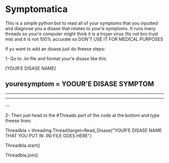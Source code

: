 # Symptomatica
This is a simple python bot to read all of your symptoms that you inputted and diagnose you a disase that relates to your'e symptoms. It runs many threads so your'e computer might think it is a trojan virus (Its not bro trust me) and it is not 100% accurate so DON'T USE IT FOR MEDICAL PURPOSES


if yu want to add an disase just do theese steps:

1- Go to .ini file and format your'e disase like this

[YOUR'E DISASE NAME]

youresymptom = YOOUR'E DISASE SYMPTOM
---
---
---
--



2- Then just head to the #Threads part of the code at the bottom and type theese lines:

Threadbla = threading.Thread(target=Read_Disase("YOUR'E DISASE NAME THAT YOU PUT IN .INI FILE GOES HERE")

Threadbla.start()

Threadbla.join()
